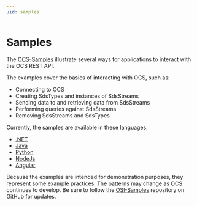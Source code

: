 ```yaml
---
uid: samples
---
```


Samples
=======

The [OCS-Samples](https://github.com/osisoft/OSI-Samples/tree/master/ocs_samples) illustrate several ways for applications to interact with the OCS REST API.

The examples cover the basics of interacting with OCS, such as:

* Connecting to OCS
* Creating SdsTypes and instances of SdsStreams 
* Sending data to and retrieving data from SdsStreams 
* Performing queries against SdsStreams 
* Removing SdsStreams and SdsTypes

Currently, the samples are available in these languages:

* [.NET](https://github.com/osisoft/OSI-Samples/tree/master/ocs_samples/basic_samples/SDS/DotNet) 
* [Java](https://github.com/osisoft/OSI-Samples/tree/master/ocs_samples/basic_samples/SDS/Java)
* [Python](https://github.com/osisoft/OSI-Samples/tree/master/ocs_samples/basic_samples/SDS/Python/SDSPy/)
* [NodeJs](https://github.com/osisoft/OSI-Samples/tree/master/ocs_samples/basic_samples/SDS/JavaScript/NodeJs)
* [Angular](https://github.com/osisoft/OSI-Samples/tree/master/ocs_samples/basic_samples/SDS/JavaScript/Angular)

Because the examples are intended for demonstration purposes, they represent some example
practices. The patterns may change as OCS continues to develop. Be sure
to follow the [OSI-Samples](https://github.com/osisoft/OSI-Samples) repository on GitHub for updates.
